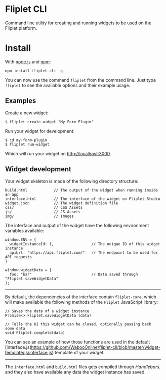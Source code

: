 # Fliplet CLI
Command line utility for creating and running widgets to be used on the Fliplet platform.

# Install
With [node.js](http://nodejs.org/) and [npm](http://github.com/isaacs/npm):

```
npm install fliplet-cli -g
```

You can now use the command `fliplet` from the command line. Just type `fliplet` to see the available options and their example usage.

## Examples

Create a new widget:

```
$ fliplet create-widget "My Form Plugin"
```

Run your widget for development:

```
$ cd my-form-plugin
$ fliplet run-widget
```

Which will run your widget on [http://localhost:3000](http://localhost:3000).

## Widget development

Your widget skeleton is made of the following directory structure:

```
build.html            // The output of the widget when running inside an app
interface.html        // The interface of the widget on Fliplet Studio
widget.json           // The widget definition file
css/                  // CSS Assets
js/                   // JS Assets
img/                  // Images
```

The interface and output of the widget have the following environment variables available:

```
window.ENV = {
  widgetInstanceId: 1,                 // The unique ID of this widget instance
  apiUrl: "https://api.fliplet.com/"   // The endpoint to be used for API requests
}

window.widgetData = {
  foo: "bar"                           // Data saved through "Fliplet.saveWidgetData"
};
```

---

By default, the dependencies of the interface contain `fliplet-core`, which will make available the following methods of the `Fliplet` JavaScript library:

```
// Saves the data of a widget instance
Promise<> Fliplet.saveWidgetData (data)

// Tells the UI this widget can be closed, optionally passing back some data
void Fliplet.complete(data)
```

You can see an example of how those functions are used in the default [interface.js(https://github.com/WebooOnline/fliplet-cli/blob/master/widget-template/js/interface.js) template of your widget.

---

The `interface.html` and `build.html` files gets compiled through *Handlebars*, and they also have available any data the widget instance has saved.